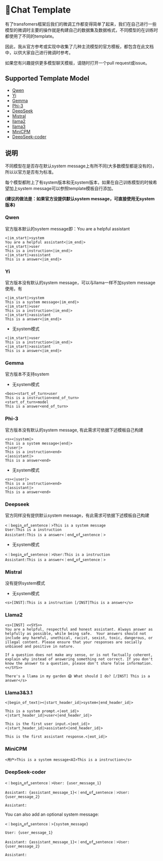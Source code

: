 # 🍻Chat Template

有了transfomers框架后我们的微调工作都变得简单了起来，我们在自己进行一些模型的微调时主要的操作就是构建自己的数据集及数据格式，不同模型的在训练时都使用了不同的template。

因此，我从官方参考或实现中收集了几种主流模型的官方模板，都包含在此文档中，以供大家自己进行微调时参考。

如果您有兴趣提供更多模型聊天模板，请随时打开一个pull request或issue。

## Supported Template Model

- [Qwen](#qwen)
- [Yi](#yi)
- [Gemma](#gemma)
- [Phi-3](#phi-3)
- [DeepSeek](#deepseek)
- [Mistral](#mistral)
- [llama2](#llama2)
- [llama3](#llama3)
- [MiniCPM](#minicpm)
- [DeepSeek-coder](#deepseek-coder)

## 说明
 不同模型在是否存在默认system message上有所不同(大多数模型都是没有的)，所以以官方是否有为标准。
 
每个模型都附上了有system版本和无system版本，如果在自己训练模型的时候希望加上system message可以参照template模板自行添加。

**(建议的做法是：如果官方没提供默认system message，可直接使用无system版本)**

### Qwen
官方版本默认的system message即：You are a helpful assistant
```text
<|im_start|>system
You are a helpful assistant<|im_end|>
<|im_start|>user
This is a instruction<|im_end|>
<|im_start|>assistant
This is a answer<|im_end|>
```

### Yi
官方版本没有默认的system message，可以与llama一样不加system message使用，有
```text
<|im_start|>system
This is a system message<|im_end|>
<|im_start|>user
This is a instruction<|im_end|>
<|im_start|>assistant
This is a answer<|im_end|>
```
- 无system模式
```text
<|im_start|>user
This is a instruction<|im_end|>
<|im_start|>assistant
This is a answer<|im_end|>
```

### Gemma
官方版本不支持system

- 无system模式
```text
<bos><start_of_turn>user
This is a instruction<end_of_turn>
<start_of_turn>model
This is a answer<end_of_turn>
```

### Phi-3
官方版本没有默认的system message, 有此需求可依据下述模板自己构建

```text
<s><|system|>
This is a system message<|end|>
<|user|>
This is a instruction<end>
<|assistant|>
This is a answer<end>
```
- 无system模式
```text
<s><|user|>
This is a instruction<end>
<|assistant|>
This is a answer<end>
```

### Deepseek
官方同样没有提供默认system message，有此需求可依据下述模板自己构建
```text
<｜begin▁of▁sentence｜>This is a system message
User:This is a instruction
Assistant:This is a answer<｜end▁of▁sentence｜>
```

- 无system模式
```text
<｜begin▁of▁sentence｜>User:This is a instruction
Assistant:This is a answer<｜end▁of▁sentence｜>
```

### Mistral
没有提供system模式
- 无system模式
```text
<s>[INST]:This is a instruction [/INST]This is a answer</s>
```

### Llama2

```text
<s>[INST] <<SYS>>
You are a helpful, respectful and honest assistant. Always answer as helpfully as possible, while being safe.  Your answers should not include any harmful, unethical, racist, sexist, toxic, dangerous, or illegal content. Please ensure that your responses are socially unbiased and positive in nature.

If a question does not make any sense, or is not factually coherent, explain why instead of answering something not correct. If you don't know the answer to a question, please don't share false information.
<</SYS>>

There's a llama in my garden 😱 What should I do? [/INST] This is a answer</s>
```

### Llama3&3.1
```text
<|begin_of_text|><|start_header_id|>system<|end_header_id|>

This is a system prompt.<|eot_id|><|start_header_id|>user<|end_header_id|>

This is the first user input.<|eot_id|><|start_header_id|>assistant<|end_header_id|>

This is the first assistant response.<|eot_id|>
```

### MiniCPM
```text
<用户>This is a system message<AI>This is a instruction</s>
```

### DeepSeek-coder
```text
<｜begin▁of▁sentence｜>User: {user_message_1}

Assistant: {assistant_message_1}<｜end▁of▁sentence｜>User: {user_message_2}

Assistant:
```
You can also add an optional system message:
```text
<｜begin▁of▁sentence｜>{system_message}

User: {user_message_1}

Assistant: {assistant_message_1}<｜end▁of▁sentence｜>User: {user_message_2}

Assistant:
```